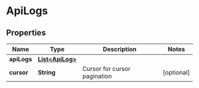 

# ApiLogs


## Properties

| Name | Type | Description | Notes |
|------------ | ------------- | ------------- | -------------|
|**apiLogs** | [**List&lt;ApiLog&gt;**](ApiLog.md) |  |  |
|**cursor** | **String** | Cursor for cursor pagination |  [optional] |



